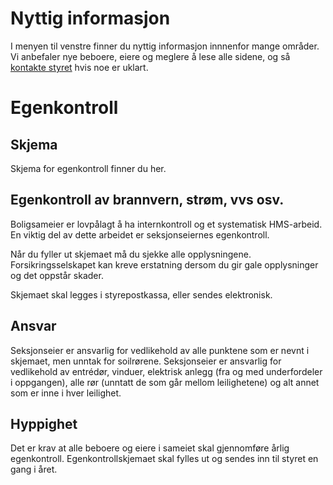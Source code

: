 # Nyttig informasjon

I menyen til venstre finner du nyttig informasjon innnenfor mange områder. Vi anbefaler nye beboere, eiere og meglere å lese alle sidene, og så <a href="/sameiet/styret/">kontakte styret</a> hvis noe er uklart.

Egenkontroll
============

Skjema
------

Skjema for egenkontroll finner du her.

Egenkontroll av brannvern, strøm, vvs osv.
------------------------------------------

Boligsameier er lovpålagt å ha internkontroll og et systematisk HMS-arbeid. En viktig del av dette arbeidet er seksjonseiernes egenkontroll.

Når du fyller ut skjemaet må du sjekke alle opplysningene. Forsikringsselskapet kan kreve erstatning dersom du gir gale opplysninger og det oppstår skader.

Skjemaet skal legges i styrepostkassa, eller sendes elektronisk.

Ansvar
------

Seksjonseier er ansvarlig for vedlikehold av alle punktene som er nevnt i skjemaet, men unntak for soilrørene. Seksjonseier er ansvarlig for vedlikehold av entrédør, vinduer, elektrisk anlegg (fra og med underfordeler i oppgangen), alle rør (unntatt de som går mellom leilighetene) og alt annet som er inne i hver leilighet.

Hyppighet
---------

Det er krav at alle beboere og eiere i sameiet skal gjennomføre årlig egenkontroll. Egenkontrollskjemaet skal fylles ut og sendes inn til styret en gang i året.